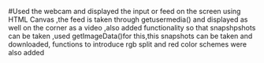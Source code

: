 #Used the webcam and displayed the input or feed on the screen using HTML Canvas ,the feed is taken through getusermedia() and displayed as well on the corner as a video ,also added functionality so that snapshpshots can be taken ,used getImageData()for this,this snapshots can be taken and downloaded, functions to introduce rgb split and red color schemes were also added
